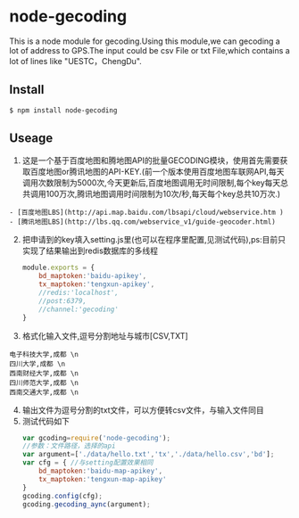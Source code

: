 # node-gecoding

This is a node module for gecoding.Using this module,we can gecoding a lot of address to GPS.The input could be csv File or txt File,which contains a lot of lines like "UESTC，ChengDu".
  
## Install
```bash
$ npm install node-gecoding
```
## Useage

1. 这是一个基于百度地图和腾地图API的批量GECODING模块，使用首先需要获取百度地图or腾讯地图的API-KEY.(前一个版本使用百度地图车联网API,每天调用次数限制为5000次,今天更新后,百度地图调用无时间限制,每个key每天总共调用100万次,腾讯地图调用时间限制为10次/秒,每天每个key总共10万次.)
>
  	- [百度地图LBS](http://api.map.baidu.com/lbsapi/cloud/webservice.htm )
  	- [腾讯地图LBS](http://lbs.qq.com/webservice_v1/guide-geocoder.html)

2. 把申请到的key填入setting.js里(也可以在程序里配置,见测试代码),ps:目前只实现了结果输出到redis数据库的多线程
  
  	```js
  	module.exports = {
	  	bd_maptoken:'baidu-apikey',
	  	tx_maptoken:'tengxun-apikey',
	  	//redis:'localhost',
	  	//post:6379,
	  	//channel:'gecoding'
  	}
  	
  	```
  
3. 格式化输入文件,逗号分割地址与城市[CSV,TXT]
>
    电子科技大学,成都 \n  
    四川大学,成都 \n  
    西南财经大学,成都 \n  
    四川师范大学,成都 \n  
    西南交通大学,成都 \n  

4. 输出文件为逗号分割的txt文件，可以方便转csv文件，与输入文件同目
5. 测试代码如下
	```js
	var gcoding=require('node-gecoding');
	//参数：文件路径，选择的api
	var argument=['./data/hello.txt','tx','./data/hello.csv','bd'];
	var cfg = {	//与setting配置效果相同
		bd_maptoken:'baidu-map-apikey',
		tx_maptoken:'tengxun-map-apikey'
	}
	gcoding.config(cfg);
	gcoding.gecoding_aync(argument);

	```
